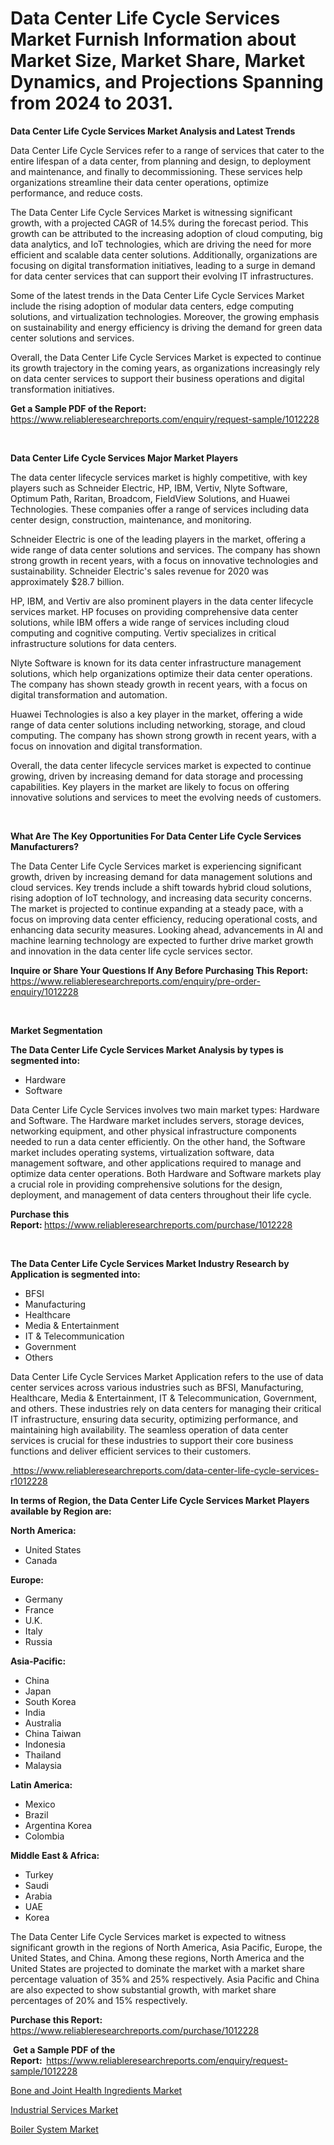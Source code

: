 <p><h1>Data Center Life Cycle Services Market Furnish Information about Market Size, Market Share, Market Dynamics, and Projections Spanning from 2024 to 2031.</h1></p><p><strong>Data Center Life Cycle Services Market Analysis and Latest Trends</strong></p>
<p><p>Data Center Life Cycle Services refer to a range of services that cater to the entire lifespan of a data center, from planning and design, to deployment and maintenance, and finally to decommissioning. These services help organizations streamline their data center operations, optimize performance, and reduce costs.</p><p>The Data Center Life Cycle Services Market is witnessing significant growth, with a projected CAGR of 14.5% during the forecast period. This growth can be attributed to the increasing adoption of cloud computing, big data analytics, and IoT technologies, which are driving the need for more efficient and scalable data center solutions. Additionally, organizations are focusing on digital transformation initiatives, leading to a surge in demand for data center services that can support their evolving IT infrastructures.</p><p>Some of the latest trends in the Data Center Life Cycle Services Market include the rising adoption of modular data centers, edge computing solutions, and virtualization technologies. Moreover, the growing emphasis on sustainability and energy efficiency is driving the demand for green data center solutions and services.</p><p>Overall, the Data Center Life Cycle Services Market is expected to continue its growth trajectory in the coming years, as organizations increasingly rely on data center services to support their business operations and digital transformation initiatives.</p></p>
<p><strong>Get a Sample PDF of the Report:&nbsp;</strong> <a href="https://www.reliableresearchreports.com/enquiry/request-sample/1012228">https://www.reliableresearchreports.com/enquiry/request-sample/1012228</a></p>
<p>&nbsp;</p>
<p><strong>Data Center Life Cycle Services Major Market Players</strong></p>
<p><p>The data center lifecycle services market is highly competitive, with key players such as Schneider Electric, HP, IBM, Vertiv, Nlyte Software, Optimum Path, Raritan, Broadcom, FieldView Solutions, and Huawei Technologies. These companies offer a range of services including data center design, construction, maintenance, and monitoring. </p><p>Schneider Electric is one of the leading players in the market, offering a wide range of data center solutions and services. The company has shown strong growth in recent years, with a focus on innovative technologies and sustainability. Schneider Electric's sales revenue for 2020 was approximately $28.7 billion.</p><p>HP, IBM, and Vertiv are also prominent players in the data center lifecycle services market. HP focuses on providing comprehensive data center solutions, while IBM offers a wide range of services including cloud computing and cognitive computing. Vertiv specializes in critical infrastructure solutions for data centers.</p><p>Nlyte Software is known for its data center infrastructure management solutions, which help organizations optimize their data center operations. The company has shown steady growth in recent years, with a focus on digital transformation and automation.</p><p>Huawei Technologies is also a key player in the market, offering a wide range of data center solutions including networking, storage, and cloud computing. The company has shown strong growth in recent years, with a focus on innovation and digital transformation.</p><p>Overall, the data center lifecycle services market is expected to continue growing, driven by increasing demand for data storage and processing capabilities. Key players in the market are likely to focus on offering innovative solutions and services to meet the evolving needs of customers.</p></p>
<p>&nbsp;</p>
<p><strong>What Are The Key Opportunities For Data Center Life Cycle Services Manufacturers?</strong></p>
<p><p>The Data Center Life Cycle Services market is experiencing significant growth, driven by increasing demand for data management solutions and cloud services. Key trends include a shift towards hybrid cloud solutions, rising adoption of IoT technology, and increasing data security concerns. The market is projected to continue expanding at a steady pace, with a focus on improving data center efficiency, reducing operational costs, and enhancing data security measures. Looking ahead, advancements in AI and machine learning technology are expected to further drive market growth and innovation in the data center life cycle services sector.</p></p>
<p><strong>Inquire or Share Your Questions If Any Before Purchasing This Report:</strong> <a href="https://www.reliableresearchreports.com/enquiry/pre-order-enquiry/1012228">https://www.reliableresearchreports.com/enquiry/pre-order-enquiry/1012228</a></p>
<p>&nbsp;</p>
<p><strong>Market Segmentation</strong></p>
<p><strong>The Data Center Life Cycle Services Market Analysis by types is segmented into:</strong></p>
<p><ul><li>Hardware</li><li>Software</li></ul></p>
<p><p>Data Center Life Cycle Services involves two main market types: Hardware and Software. The Hardware market includes servers, storage devices, networking equipment, and other physical infrastructure components needed to run a data center efficiently. On the other hand, the Software market includes operating systems, virtualization software, data management software, and other applications required to manage and optimize data center operations. Both Hardware and Software markets play a crucial role in providing comprehensive solutions for the design, deployment, and management of data centers throughout their life cycle.</p></p>
<p><strong>Purchase this Report:&nbsp;</strong><a href="https://www.reliableresearchreports.com/purchase/1012228">https://www.reliableresearchreports.com/purchase/1012228</a></p>
<p>&nbsp;</p>
<p><strong>The Data Center Life Cycle Services Market Industry Research by Application is segmented into:</strong></p>
<p><ul><li>BFSI</li><li>Manufacturing</li><li>Healthcare</li><li>Media & Entertainment</li><li>IT & Telecommunication</li><li>Government</li><li>Others</li></ul></p>
<p><p>Data Center Life Cycle Services Market Application refers to the use of data center services across various industries such as BFSI, Manufacturing, Healthcare, Media & Entertainment, IT & Telecommunication, Government, and others. These industries rely on data centers for managing their critical IT infrastructure, ensuring data security, optimizing performance, and maintaining high availability. The seamless operation of data center services is crucial for these industries to support their core business functions and deliver efficient services to their customers.</p></p>
<p><a href="https://www.reliableresearchreports.com/data-center-life-cycle-services-r1012228">&nbsp;https://www.reliableresearchreports.com/data-center-life-cycle-services-r1012228</a></p>
<p><strong>In terms of Region, the Data Center Life Cycle Services Market Players available by Region are:</strong></p>
<p>
    <p> <strong> North America: </strong>
        <ul>
            <li>United States</li>
            <li>Canada</li>
        </ul>
        </p> 
    <p> <strong> Europe: </strong>
        <ul>
            <li>Germany</li>
            <li>France</li>
            <li>U.K.</li>
            <li>Italy</li>
            <li>Russia</li>
        </ul>
        </p> 
    <p> <strong> Asia-Pacific: </strong>
        <ul>
            <li>China</li>
            <li>Japan</li>
            <li>South Korea</li>
            <li>India</li>
            <li>Australia</li>
            <li>China Taiwan</li>
            <li>Indonesia</li>
            <li>Thailand</li>
            <li>Malaysia</li>
        </ul>
        </p> 
    <p> <strong> Latin America: </strong>
        <ul>
            <li>Mexico</li>
            <li>Brazil</li>
            <li>Argentina Korea</li>
            <li>Colombia</li>
        </ul>
        </p> 
    <p> <strong> Middle East & Africa: </strong>
        <ul>
            <li>Turkey</li>
            <li>Saudi</li>
            <li>Arabia</li>
            <li>UAE</li>
            <li>Korea</li>
        </ul>
    </p>
    </p>
<p><p>The Data Center Life Cycle Services market is expected to witness significant growth in the regions of North America, Asia Pacific, Europe, the United States, and China. Among these regions, North America and the United States are projected to dominate the market with a market share percentage valuation of 35% and 25% respectively. Asia Pacific and China are also expected to show substantial growth, with market share percentages of 20% and 15% respectively.</p></p>
<p><strong>Purchase this Report: </strong><a href="https://www.reliableresearchreports.com/purchase/1012228">https://www.reliableresearchreports.com/purchase/1012228</a></p>
<p>&nbsp;<strong>Get a Sample PDF of the Report:&nbsp;&nbsp;</strong><a href="https://www.reliableresearchreports.com/enquiry/request-sample/1012228">https://www.reliableresearchreports.com/enquiry/request-sample/1012228</a></p>
<p><strong></strong></p>
<p><p><a href="https://github.com/jerrycopelandthomaswsqd8q/Market-Research-Report-List-3/blob/main/bone-and-joint-health-ingredients-market.md">Bone and Joint Health Ingredients Market</a></p><p><a href="https://github.com/MyrtisWest1/Market-Research-Report-List-1/blob/main/industrial-services-market.md">Industrial Services Market</a></p><p><a href="https://github.com/brenzgnarento/Market-Research-Report-List-3/blob/main/boiler-system-market.md">Boiler System Market</a></p></p>